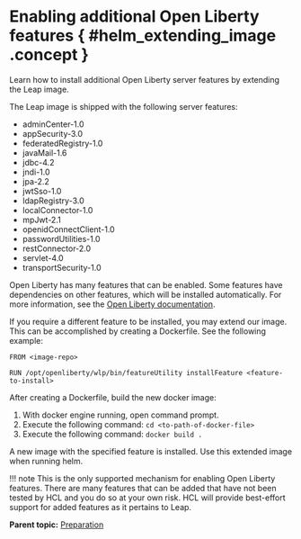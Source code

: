 # Enabling additional Open Liberty features { #helm_extending_image .concept }

Learn how to install additional Open Liberty server features by extending the Leap image.

The Leap image is shipped with the following server features:

-   adminCenter-1.0
-   appSecurity-3.0
-   federatedRegistry-1.0
-   javaMail-1.6
-   jdbc-4.2
-   jndi-1.0
-   jpa-2.2
-   jwtSso-1.0
-   ldapRegistry-3.0
-   localConnector-1.0
-   mpJwt-2.1
-   openidConnectClient-1.0
-   passwordUtilities-1.0
-   restConnector-2.0
-   servlet-4.0
-   transportSecurity-1.0

Open Liberty has many features that can be enabled. Some features have dependencies on other features, which will be installed automatically. For more information, see the [Open Liberty documentation](https://openliberty.io/docs/latest/reference/feature/feature-overview.html).

If you require a different feature to be installed, you may extend our image. This can be accomplished by creating a Dockerfile. See the following example:

```
FROM <image-repo>

RUN /opt/openliberty/wlp/bin/featureUtility installFeature <feature-to-install>
```

After creating a Dockerfile, build the new docker image:

1.  With docker engine running, open command prompt.
2.  Execute the following command: `cd <to-path-of-docker-file>`
3.  Execute the following command: `docker build .`

A new image with the specified feature is installed. Use this extended image when running helm.

!!! note
    This is the only supported mechanism for enabling Open Liberty features. There are many features that can be added that have not been tested by HCL and you do so at your own risk. HCL will provide best-effort support for added features as it pertains to Leap.

**Parent topic:** [Preparation](helm_preparation.md)